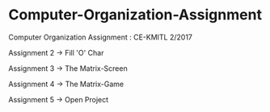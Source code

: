 # Computer-Organization-Assignment
Computer Organization Assignment : CE-KMITL 2/2017

Assignment 2 -> Fill 'O' Char

Assignment 3 -> The Matrix-Screen

Assignment 4 -> The Matrix-Game

Assignment 5 -> Open Project
